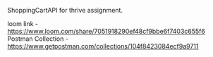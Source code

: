 ShoppingCartAPI for thrive assignment.

loom link - https://www.loom.com/share/7051918290ef48cf9bbe6f7403c655f6
Postman Collection - https://www.getpostman.com/collections/104f8423084ecf9a9711
